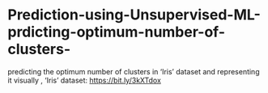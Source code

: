 # Prediction-using-Unsupervised-ML-prdicting-optimum-number-of-clusters-
predicting the optimum number of clusters in ‘Iris’ dataset and representing it visually
, ‘Iris’ dataset: https://bit.ly/3kXTdox
